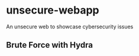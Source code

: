 # unsecure-webapp
 An unsecure web to showcase cybersecurity issues

 ## Brute Force with Hydra
 



